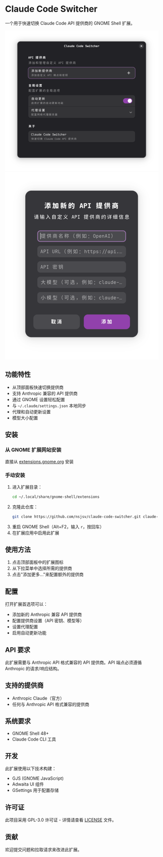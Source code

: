 # Claude Code Switcher

一个用于快速切换 Claude Code API 提供商的 GNOME Shell 扩展。

![Home](img/Home.png)
![Add](img/Add.png)

## 功能特性

- 从顶部面板快速切换提供商
- 支持 Anthropic 兼容的 API 提供商
- 通过 GNOME 设置轻松配置
- 与 `~/.claude/settings.json` 本地同步
- 代理和自动更新设置
- 模型大小配置

## 安装

### 从 GNOME 扩展网站安装
直接从 [extensions.gnome.org](https://extensions.gnome.org/extension/8424/claude-code-switcher/) 安装

### 手动安装
1. 进入扩展目录：
   ```bash
   cd ~/.local/share/gnome-shell/extensions
   ```
2. 克隆此仓库：
   ```bash
   git clone https://github.com/nsjsv/claude-code-switcher.git claude-code-switcher@nsjsv.github.io
   ```
3. 重启 GNOME Shell（Alt+F2，输入 `r`，按回车）
4. 在扩展应用中启用此扩展

## 使用方法

1. 点击顶部面板中的扩展图标
2. 从下拉菜单中选择所需的提供商
3. 点击"添加更多..."来配置额外的提供商

## 配置

打开扩展首选项可以：
- 添加新的 Anthropic 兼容 API 提供商
- 配置提供商设置（API 密钥、模型等）
- 设置代理配置
- 启用自动更新功能

## API 要求

此扩展需要与 Anthropic API 格式兼容的 API 提供商。API 端点必须遵循 Anthropic 的请求/响应结构。

## 支持的提供商

- Anthropic Claude（官方）
- 任何与 Anthropic API 格式兼容的提供商

## 系统要求

- GNOME Shell 48+
- Claude Code CLI 工具

## 开发

此扩展使用以下技术构建：
- GJS (GNOME JavaScript)
- Adwaita UI 组件
- GSettings 用于配置存储

## 许可证

此项目采用 GPL-3.0 许可证 - 详情请查看 [LICENSE](LICENSE) 文件。

## 贡献

欢迎提交问题和拉取请求来改进此扩展。